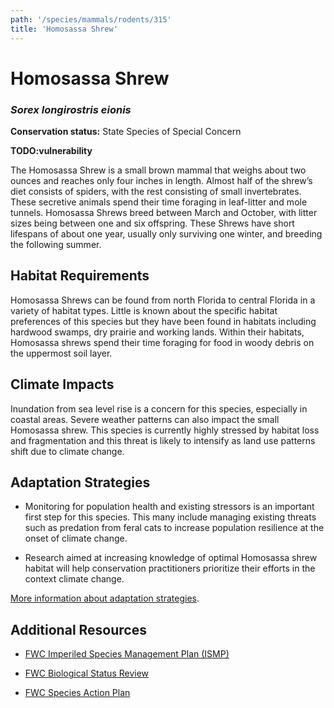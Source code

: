 ```yaml
---
path: '/species/mammals/rodents/315'
title: 'Homosassa Shrew'
---
```


# Homosassa Shrew
### *Sorex longirostris eionis*



**Conservation status:** State Species of Special Concern

**TODO:vulnerability**

The Homosassa Shrew is a small brown mammal that weighs about two ounces and reaches only four inches in length. Almost half of the shrew’s diet consists of spiders, with the rest consisting of small invertebrates. These secretive animals spend their time foraging in leaf-litter and mole tunnels. Homosassa Shrews breed between March and October, with litter sizes being between one and six offspring. These Shrews have short lifespans of about one year, usually only surviving one winter, and breeding the following summer.

    
## Habitat Requirements

Homosassa Shrews can be found from north Florida to central Florida in a variety of habitat types. Little is known about the specific habitat preferences of this species but they have been found in habitats including hardwood swamps, dry prairie and working lands. Within their habitats, Homosassa shrews spend their time foraging for food in woody debris on the uppermost soil layer.

## Climate Impacts

Inundation from sea level rise is a concern for this species, especially in coastal areas. Severe weather patterns can also impact the small Homosassa shrew. This species is currently highly stressed by habitat loss and fragmentation and this threat is likely to intensify as land use patterns shift due to climate change.

## Adaptation Strategies

- Monitoring for population health and existing stressors is an important first step for this species.  This many include managing existing threats such as predation from feral cats to increase population resilience at the onset of climate change.

- Research aimed at increasing knowledge of optimal Homosassa shrew habitat will help conservation practitioners prioritize their efforts in the context climate change.


[More information about adaptation strategies](/strategies).


## Additional Resources

- [FWC Imperiled Species Management Plan (ISMP)](http://myfwc.com/media/4133167/Floridas-Imperiled-Species-Management-Plan-2016-2026.pdf)

- [FWC Biological Status Review](http://www.myfwc.com/media/2273325/Homosassa-shrew-BSR.pdf)

- [FWC Species Action Plan](http://myfwc.com/media/2738834/Homosassa-Shrew-Species-Action-Plan-Final-Draft.pdf)

